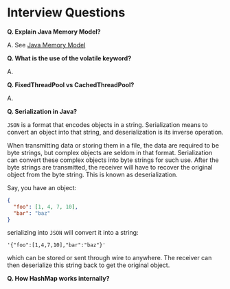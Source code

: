 # Interview Questions

**Q. Explain Java Memory Model?**

A. See [Java Memory Model](JAVA_MEMORY_MODEL.md)

**Q. What is the use of the volatile keyword?**

A. 

**Q. FixedThreadPool vs CachedThreadPool?**

A. 

**Q. Serialization in Java?**

`JSON` is a format that encodes objects in a string. Serialization means to convert an object into that string, and deserialization is its inverse operation.

When transmitting data or storing them in a file, the data are required to be byte strings, but complex objects are seldom in that format. Serialization can convert these complex objects into byte strings for such use. After the byte strings are transmitted, the receiver will have to recover the original object from the byte string. This is known as deserialization.

Say, you have an object:

```json
{
  "foo": [1, 4, 7, 10],
  "bar": "baz"
}
```

serializing into `JSON` will convert it into a string:

```text
'{"foo":[1,4,7,10],"bar":"baz"}'
```

which can be stored or sent through wire to anywhere. The receiver can then deserialize this string back to get the original object.

**Q. How HashMap works internally?**

